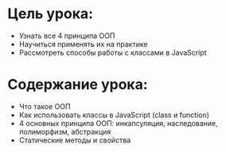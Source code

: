 # Цель урока:

- Узнать все 4 принципа ООП
- Научиться применять их на практике
- Рассмотреть способы работы с классами в JavaScript

# Содержание урока:

- Что такое ООП
- Как использовать классы в JavaScript (class и function)
- 4 основных принципа ООП: инкапсуляция, наследование, полиморфизм, абстракция
- Статические методы и свойства
